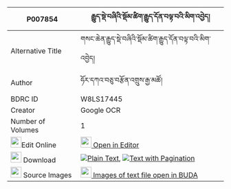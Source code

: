 |P007854|རྒྱུད་སྡེ་བཞིའི་སྡོམ་ཚིག་རྒྱུད་དོན་བལྟ་བའི་མིག་འབྱེད། 
| --- | --- 
|Alternative Title |གསང་ཆེན་རྒྱུད་སྡེ་བཞིའི་སྡོམ་ཚིག་རྒྱུད་དོན་བལྟ་བའི་མིག་འབྱེད།
|Author| ཧོར་དཀའ་བཅུ་བརྩོན་འགྲུས་རྒྱ་མཚོ།
|BDRC ID | W8LS17445
|Creator | Google OCR
|Number of Volumes| 1
|<img width="25" src="https://img.icons8.com/color/25/000000/edit-property.png">Edit Online| [<img width="25" src="https://avatars.githubusercontent.com/u/45091458?s=200&v=4"> Open in Editor](http://editor.openpecha.org/P007854)
|<img width="25" src="https://img.icons8.com/fluent/48/000000/download-2.png"/>  Download | [![](https://img.icons8.com/color/20/000000/txt.png)Plain Text](https://github.com/Openpecha/P007854/releases/download/v1/gyude_shyi_i_domtsik_gyu_don_t_plain_P007854.zip), [![](https://img.icons8.com/color/20/000000/txt.png)Text with Pagination](https://github.com/Openpecha/P007854/releases/download/v1/gyude_shyi_i_domtsik_gyu_don_t_pages_P007854.zip)
|<img width="25" src="https://img.icons8.com/plasticine/100/000000/pictures-folder.png"/>  Source Images | [<img width="25" src="https://library.bdrc.io/icons/BUDA-small.svg"> Images of text file open in BUDA](https://library.bdrc.io/show/bdr:W8LS17445)